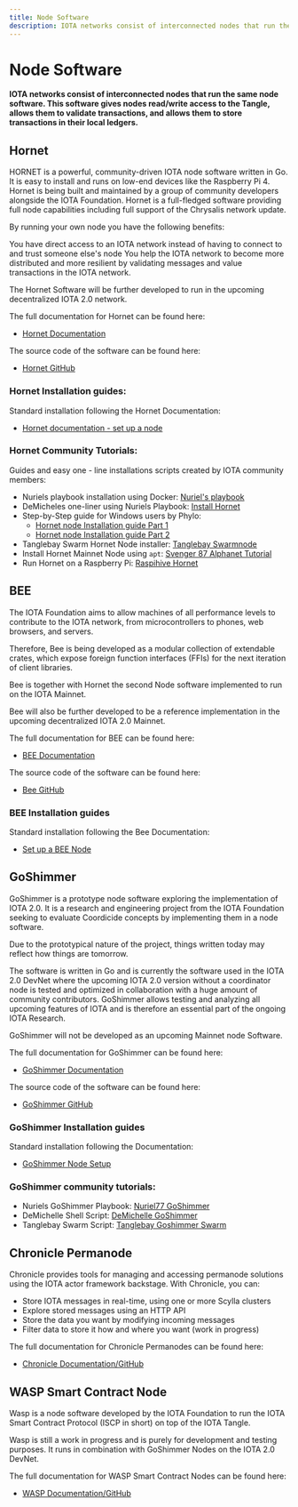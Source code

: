 ```yaml
---
title: Node Software
description: IOTA networks consist of interconnected nodes that run the same node software. We introduce the different available types and provide guides that will help in setting those nodes up.
---
```


# Node Software

**IOTA networks consist of interconnected nodes that run the same node software. This software gives nodes read/write access to the Tangle, allows them to validate transactions, and allows them to store transactions in their local ledgers.**

## Hornet

HORNET is a powerful, community-driven IOTA node software written in Go. It is easy to install and runs on low-end devices like the Raspberry Pi 4. Hornet is being built and maintained by a group of community developers alongside the IOTA Foundation. Hornet is a full-fledged software providing full node capabilities including full support of the Chrysalis network update.

By running your own node you have the following benefits:

You have direct access to an IOTA network instead of having to connect to and trust someone else's node
You help the IOTA network to become more distributed and more resilient by validating messages and value transactions in the IOTA network.

The Hornet Software will be further developed to run in the upcoming decentralized IOTA 2.0 network.

The full documentation for Hornet can be found here:

- [Hornet Documentation](/hornet/welcome)

The source code of the software can be found here:

- [Hornet GitHub](https://github.com/gohornet/hornet)

### Hornet Installation guides:

Standard installation following the Hornet Documentation:

- [Hornet documentation - set up a node](/hornet/getting_started/getting_started)

### Hornet Community Tutorials:

Guides and easy one - line installations scripts created by IOTA community members:

- Nuriels playbook installation using Docker: [Nuriel's playbook](https://github.com/nuriel77/hornet-playbook)
- DeMicheles one-liner using Nuriels Playbook: [Install Hornet](https://github.com/demichele/install-hornet-1.5)
- Step-by-Step guide for Windows users by Phylo:
  - [Hornet node Installation guide Part 1](https://phyloiota.medium.com/iota-hornet-node-installation-81747de28338)
  - [Hornet node Installation guide Part 2](https://phyloiota.medium.com/iota-hornet-node-installation-2-8f2639e04d1d)
- Tanglebay Swarm Hornet Node installer: [Tanglebay Swarmnode](https://tanglebay.com/swarm/)
- Install Hornet Mainnet Node using `apt`: [Svenger 87 Alphanet Tutorial](https://github.com/svenger87/hornet-alphanet-tutorial)
- Run Hornet on a Raspberry Pi: [Raspihive Hornet](https://docs.raspihive.org/docs/install#45-first-start-of-raspihive-and-installation-of-the-hornet-node)

## BEE

The IOTA Foundation aims to allow machines of all performance levels to contribute to the IOTA network, from microcontrollers to phones, web browsers, and servers.

Therefore, Bee is being developed as a modular collection of extendable crates, which expose foreign function interfaces (FFIs) for the next iteration of client libraries.

Bee is together with Hornet the second Node software implemented to run on the IOTA Mainnet.

Bee will also be further developed to be a reference implementation in the upcoming decentralized IOTA 2.0 Mainnet.

The full documentation for BEE can be found here:

- [BEE Documentation](/bee/getting_started/getting_started)

The source code of the software can be found here:

- [Bee GitHub](https://github.com/iotaledger/bee)

### BEE Installation guides

Standard installation following the Bee Documentation:

- [Set up a BEE Node](/bee/setup_a_node)

## GoShimmer

GoShimmer is a prototype node software exploring the implementation of IOTA 2.0. It is a research and engineering project from the IOTA Foundation seeking to evaluate Coordicide concepts by implementing them in a node software.

Due to the prototypical nature of the project, things written today may reflect how things are tomorrow.

The software is written in Go and is currently the software used in the IOTA 2.0 DevNet where the upcoming IOTA 2.0 version without a coordinator node is tested and optimized in collaboration with a huge amount of community contributors. GoShimmer allows testing and analyzing all upcoming features of IOTA and is therefore an essential part of the ongoing IOTA Research.

GoShimmer will not be developed as an upcoming Mainnet node Software.

The full documentation for GoShimmer can be found here:

- [GoShimmer Documentation](/goshimmer/welcome)

The source code of the software can be found here:

- [GoShimmer GitHub](https://github.com/iotaledger/goshimmer)

### GoShimmer Installation guides

Standard installation following the Documentation:

- [GoShimmer Node Setup](/goshimmer/tutorials/setup)

### GoShimmer community tutorials:

- Nuriels GoShimmer Playbook: [Nuriel77 GoShimmer](https://github.com/nuriel77/goshimmer-playbook)
- DeMichelle Shell Script: [DeMichelle GoShimmer](https://github.com/demichele/install-goshimmer)
- Tanglebay Swarm Script: [Tanglebay Goshimmer Swarm](https://github.com/tanglebay/swarm/tree/0.6.5)

## Chronicle Permanode

Chronicle provides tools for managing and accessing permanode solutions using the IOTA actor framework backstage. With Chronicle, you can:

- Store IOTA messages in real-time, using one or more Scylla clusters
- Explore stored messages using an HTTP API
- Store the data you want by modifying incoming messages
- Filter data to store it how and where you want (work in progress)

The full documentation for Chronicle Permanodes can be found here:

- [Chronicle Documentation/GitHub](https://github.com/iotaledger/chronicle.rs)

## WASP Smart Contract Node

Wasp is a node software developed by the IOTA Foundation to run the IOTA Smart Contract Protocol (ISCP in short) on top of the IOTA Tangle.

Wasp is still a work in progress and is purely for development and testing purposes. It runs in combination with GoShimmer Nodes on the IOTA 2.0 DevNet.

The full documentation for WASP Smart Contract Nodes can be found here:

- [WASP Documentation/GitHub](https://github.com/iotaledger/wasp)
